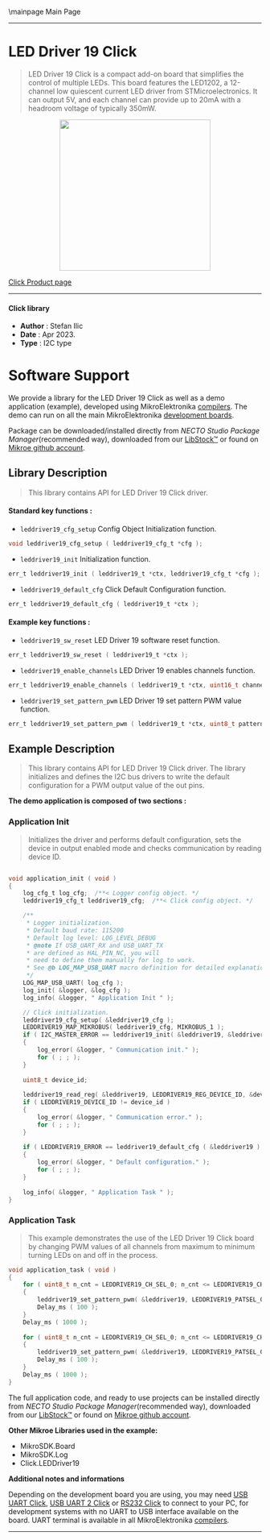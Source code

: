 \mainpage Main Page

---
# LED Driver 19 Click

> LED Driver 19 Click is a compact add-on board that simplifies the control of multiple LEDs. This board features the LED1202, a 12-channel low quiescent current LED driver from STMicroelectronics. It can output 5V, and each channel can provide up to 20mA with a headroom voltage of typically 350mW.

<p align="center">
  <img src="https://download.mikroe.com/images/click_for_ide/leddriver19_click.png" height=300px>
</p>

[Click Product page](https://www.mikroe.com/led-driver-19-click)

---


#### Click library

- **Author**        : Stefan Ilic
- **Date**          : Apr 2023.
- **Type**          : I2C type


# Software Support

We provide a library for the LED Driver 19 Click
as well as a demo application (example), developed using MikroElektronika
[compilers](https://www.mikroe.com/necto-studio).
The demo can run on all the main MikroElektronika [development boards](https://www.mikroe.com/development-boards).

Package can be downloaded/installed directly from *NECTO Studio Package Manager*(recommended way), downloaded from our [LibStock&trade;](https://libstock.mikroe.com) or found on [Mikroe github account](https://github.com/MikroElektronika/mikrosdk_click_v2/tree/master/clicks).

## Library Description

> This library contains API for LED Driver 19 Click driver.

#### Standard key functions :

- `leddriver19_cfg_setup` Config Object Initialization function.
```c
void leddriver19_cfg_setup ( leddriver19_cfg_t *cfg );
```

- `leddriver19_init` Initialization function.
```c
err_t leddriver19_init ( leddriver19_t *ctx, leddriver19_cfg_t *cfg );
```

- `leddriver19_default_cfg` Click Default Configuration function.
```c
err_t leddriver19_default_cfg ( leddriver19_t *ctx );
```

#### Example key functions :

- `leddriver19_sw_reset` LED Driver 19 software reset function.
```c
err_t leddriver19_sw_reset ( leddriver19_t *ctx );
```

- `leddriver19_enable_channels` LED Driver 19 enables channels function.
```c
err_t leddriver19_enable_channels ( leddriver19_t *ctx, uint16_t channels_en );
```

- `leddriver19_set_pattern_pwm` LED Driver 19 set pattern PWM value function.
```c
err_t leddriver19_set_pattern_pwm ( leddriver19_t *ctx, uint8_t pattern_sel, uint8_t channel_sel, float pwm_value );
```

## Example Description

> This library contains API for LED Driver 19 Click driver. 
  The library initializes and defines the I2C bus drivers to 
  write the default configuration for a PWM output value 
  of the out pins.

**The demo application is composed of two sections :**

### Application Init

> Initializes the driver and performs default configuration, sets the device
  in output enabled mode and checks communication by reading device ID.

```c

void application_init ( void ) 
{
    log_cfg_t log_cfg;  /**< Logger config object. */
    leddriver19_cfg_t leddriver19_cfg;  /**< Click config object. */

    /** 
     * Logger initialization.
     * Default baud rate: 115200
     * Default log level: LOG_LEVEL_DEBUG
     * @note If USB_UART_RX and USB_UART_TX 
     * are defined as HAL_PIN_NC, you will 
     * need to define them manually for log to work. 
     * See @b LOG_MAP_USB_UART macro definition for detailed explanation.
     */
    LOG_MAP_USB_UART( log_cfg );
    log_init( &logger, &log_cfg );
    log_info( &logger, " Application Init " );

    // Click initialization.
    leddriver19_cfg_setup( &leddriver19_cfg );
    LEDDRIVER19_MAP_MIKROBUS( leddriver19_cfg, MIKROBUS_1 );
    if ( I2C_MASTER_ERROR == leddriver19_init( &leddriver19, &leddriver19_cfg ) ) 
    {
        log_error( &logger, " Communication init." );
        for ( ; ; );
    }
    
    uint8_t device_id;
    
    leddriver19_read_reg( &leddriver19, LEDDRIVER19_REG_DEVICE_ID, &device_id );
    if ( LEDDRIVER19_DEVICE_ID != device_id )
    {
        log_error( &logger, " Communication error." );
        for ( ; ; );
    }
    
    if ( LEDDRIVER19_ERROR == leddriver19_default_cfg ( &leddriver19 ) )
    {
        log_error( &logger, " Default configuration." );
        for ( ; ; );
    }
    
    log_info( &logger, " Application Task " );
}

```

### Application Task

> This example demonstrates the use of the LED Driver 19 Click board by 
  changing PWM values of all channels from maximum to minimum turning 
  LEDs on and off in the process.

```c
void application_task ( void ) 
{
    for ( uint8_t n_cnt = LEDDRIVER19_CH_SEL_0; n_cnt <= LEDDRIVER19_CH_SEL_11; n_cnt++ )
    {
        leddriver19_set_pattern_pwm( &leddriver19, LEDDRIVER19_PATSEL_0, n_cnt, 100  );
        Delay_ms ( 100 );
    }
    Delay_ms ( 1000 );
    
    for ( uint8_t n_cnt = LEDDRIVER19_CH_SEL_0; n_cnt <= LEDDRIVER19_CH_SEL_11; n_cnt++ )
    {
        leddriver19_set_pattern_pwm( &leddriver19, LEDDRIVER19_PATSEL_0, n_cnt, 0  );
        Delay_ms ( 100 );
    }
    Delay_ms ( 1000 );
}
```

The full application code, and ready to use projects can be installed directly from *NECTO Studio Package Manager*(recommended way), downloaded from our [LibStock&trade;](https://libstock.mikroe.com) or found on [Mikroe github account](https://github.com/MikroElektronika/mikrosdk_click_v2/tree/master/clicks).

**Other Mikroe Libraries used in the example:**

- MikroSDK.Board
- MikroSDK.Log
- Click.LEDDriver19

**Additional notes and informations**

Depending on the development board you are using, you may need
[USB UART Click](https://www.mikroe.com/usb-uart-click),
[USB UART 2 Click](https://www.mikroe.com/usb-uart-2-click) or
[RS232 Click](https://www.mikroe.com/rs232-click) to connect to your PC, for
development systems with no UART to USB interface available on the board. UART
terminal is available in all MikroElektronika
[compilers](https://shop.mikroe.com/compilers).

---
